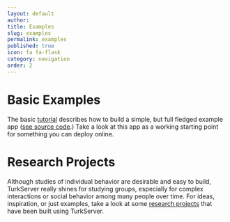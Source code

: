 ```yaml
---
layout: default
author: 
title: Examples
slug: examples
permalink: examples
published: true
icon: fa fa-flask
category: navigation
order: 2
---
```


# Basic Examples

The basic [tutorial](tutorial) describes how to build a simple, but full 
fledged example app ([see source code](https://github.com/TurkServer/tutorial).)
Take a look at this app as a working starting point for something you can 
deploy online.

# Research Projects

Although studies of individual behavior are desirable and easy to build, 
TurkServer really shines for studying groups, especially for complex
interactions or social behavior among many people over time. For ideas,
inspiration, or just examples, take a look at some [research projects](research)
that have been built using TurkServer.
    

